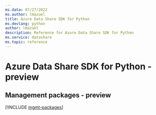 ```yaml
---
ms.data: 07/27/2022
ms.author: lmazuel
title: Azure Data Share SDK for Python
ms.devlang: python
author: lmazuel
description: Reference for Azure Data Share SDK for Python
ms.service: datashare
ms.topic: reference
---
```

# Azure Data Share SDK for Python - preview

## Management packages - preview
[!INCLUDE [mgmt-packages](data-share-mgmt-index.md)]
